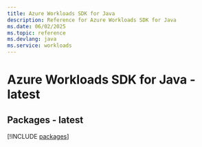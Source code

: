 ```yaml
---
title: Azure Workloads SDK for Java
description: Reference for Azure Workloads SDK for Java
ms.date: 06/02/2025
ms.topic: reference
ms.devlang: java
ms.service: workloads
---
```

# Azure Workloads SDK for Java - latest
## Packages - latest
[!INCLUDE [packages](workloads-index.md)]